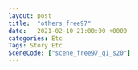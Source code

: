 ```yaml
---
layout: post
title:  "others_free97"
date:   2021-02-10 21:00:00 +0000
categories: Etc
Tags: Story Etc
SceneCode: ["scene_free97_q1_s20"]
---
```

